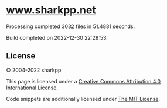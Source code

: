 # www.sharkpp.net

Processing completed 3032 files in 51.4881 seconds.

Build completed on 2022-12-30 22:28:53.

## License

&copy; 2004-2022 sharkpp

This page is licensed under a [Creative Commons Attribution 4.0 International License](http://creativecommons.org/licenses/by/4.0/).

Code snippets are additionally licensed under [The MIT License](http://opensource.org/licenses/MIT).
